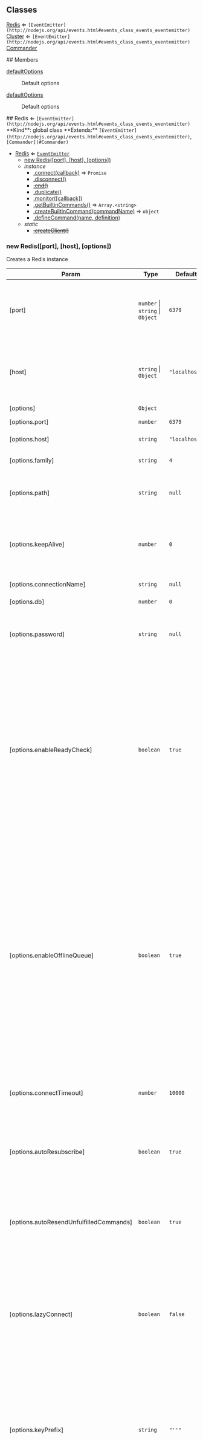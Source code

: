 ## Classes
<dl>
<dt><a href="#Redis">Redis</a> ⇐ <code>[EventEmitter](http://nodejs.org/api/events.html#events_class_events_eventemitter)</code></dt>
<dd></dd>
<dt><a href="#Cluster">Cluster</a> ⇐ <code>[EventEmitter](http://nodejs.org/api/events.html#events_class_events_eventemitter)</code></dt>
<dd></dd>
<dt><a href="#Commander">Commander</a></dt>
<dd></dd>
</dl>
## Members
<dl>
<dt><a href="#defaultOptions">defaultOptions</a></dt>
<dd><p>Default options</p>
</dd>
<dt><a href="#defaultOptions">defaultOptions</a></dt>
<dd><p>Default options</p>
</dd>
</dl>
<a name="Redis"></a>
## Redis ⇐ <code>[EventEmitter](http://nodejs.org/api/events.html#events_class_events_eventemitter)</code>
**Kind**: global class  
**Extends:** <code>[EventEmitter](http://nodejs.org/api/events.html#events_class_events_eventemitter)</code>, <code>[Commander](#Commander)</code>  

* [Redis](#Redis) ⇐ <code>[EventEmitter](http://nodejs.org/api/events.html#events_class_events_eventemitter)</code>
  * [new Redis([port], [host], [options])](#new_Redis_new)
  * _instance_
    * [.connect(callback)](#Redis+connect) ⇒ <code>Promise</code>
    * [.disconnect()](#Redis+disconnect)
    * ~~[.end()](#Redis+end)~~
    * [.duplicate()](#Redis+duplicate)
    * [.monitor([callback])](#Redis+monitor)
    * [.getBuiltinCommands()](#Commander+getBuiltinCommands) ⇒ <code>Array.&lt;string&gt;</code>
    * [.createBuiltinCommand(commandName)](#Commander+createBuiltinCommand) ⇒ <code>object</code>
    * [.defineCommand(name, definition)](#Commander+defineCommand)
  * _static_
    * ~~[.createClient()](#Redis.createClient)~~

<a name="new_Redis_new"></a>
### new Redis([port], [host], [options])
Creates a Redis instance


| Param | Type | Default | Description |
| --- | --- | --- | --- |
| [port] | <code>number</code> &#124; <code>string</code> &#124; <code>Object</code> | <code>6379</code> | Port of the Redis server, or a URL string(see the examples below), or the `options` object(see the third argument). |
| [host] | <code>string</code> &#124; <code>Object</code> | <code>&quot;localhost&quot;</code> | Host of the Redis server, when the first argument is a URL string, this argument is an object represents the options. |
| [options] | <code>Object</code> |  | Other options. |
| [options.port] | <code>number</code> | <code>6379</code> | Port of the Redis server. |
| [options.host] | <code>string</code> | <code>&quot;localhost&quot;</code> | Host of the Redis server. |
| [options.family] | <code>string</code> | <code>4</code> | Version of IP stack. Defaults to 4. |
| [options.path] | <code>string</code> | <code>null</code> | Local domain socket path. If set the `port`, `host` and `family` will be ignored. |
| [options.keepAlive] | <code>number</code> | <code>0</code> | TCP KeepAlive on the socket with a X ms delay before start. Set to a non-number value to disable keepAlive. |
| [options.connectionName] | <code>string</code> | <code>null</code> | Connection name. |
| [options.db] | <code>number</code> | <code>0</code> | Database index to use. |
| [options.password] | <code>string</code> | <code>null</code> | If set, client will send AUTH command with the value of this option when connected. |
| [options.enableReadyCheck] | <code>boolean</code> | <code>true</code> | When a connection is established to the Redis server, the server might still be loading the database from disk. While loading, the server not respond to any commands. To work around this, when this option is `true`, ioredis will check the status of the Redis server, and when the Redis server is able to process commands, a `ready` event will be emitted. |
| [options.enableOfflineQueue] | <code>boolean</code> | <code>true</code> | By default, if there is no active connection to the Redis server, commands are added to a queue and are executed once the connection is "ready" (when `enableReadyCheck` is `true`, "ready" means the Redis server has loaded the database from disk, otherwise means the connection to the Redis server has been established). If this option is false, when execute the command when the connection isn't ready, an error will be returned. |
| [options.connectTimeout] | <code>number</code> | <code>10000</code> | The milliseconds before a timeout occurs during the initial connection to the Redis server. |
| [options.autoResubscribe] | <code>boolean</code> | <code>true</code> | After reconnected, if the previous connection was in the subscriber mode, client will auto re-subscribe these channels. |
| [options.autoResendUnfulfilledCommands] | <code>boolean</code> | <code>true</code> | If true, client will resend unfulfilled commands(e.g. block commands) in the previous connection when reconnected. |
| [options.lazyConnect] | <code>boolean</code> | <code>false</code> | By default, When a new `Redis` instance is created, it will connect to Redis server automatically. If you want to keep disconnected util a command is called, you can pass the `lazyConnect` option to the constructor: |
| [options.keyPrefix] | <code>string</code> | <code>&quot;&#x27;&#x27;&quot;</code> | The prefix to prepend to all keys in a command. ```javascript var redis = new Redis({ lazyConnect: true }); // No attempting to connect to the Redis server here. // Now let's connect to the Redis server redis.get('foo', function () { }); ``` |
| [options.retryStrategy] | <code>function</code> |  | See "Quick Start" section |
| [options.reconnectOnError] | <code>function</code> |  | See "Quick Start" section |
| [options.readOnly] | <code>boolean</code> | <code>false</code> | Enable READONLY mode for the connection. Only available for cluster mode. |

**Example**  
```js
var Redis = require('ioredis');

var redis = new Redis();
// or: var redis = Redis();

var redisOnPort6380 = new Redis(6380);
var anotherRedis = new Redis(6380, '192.168.100.1');
var unixSocketRedis = new Redis({ path: '/tmp/echo.sock' });
var unixSocketRedis2 = new Redis('/tmp/echo.sock');
var urlRedis = new Redis('redis://user:password@redis-service.com:6379/');
var urlRedis2 = new Redis('//localhost:6379');
var authedRedis = new Redis(6380, '192.168.100.1', { password: 'password' });
```
<a name="Redis+connect"></a>
### redis.connect(callback) ⇒ <code>Promise</code>
Create a connection to Redis.
This method will be invoked automatically when creating a new Redis instance.

**Kind**: instance method of <code>[Redis](#Redis)</code>  
**Access:** public  

| Param | Type |
| --- | --- |
| callback | <code>function</code> | 

<a name="Redis+disconnect"></a>
### redis.disconnect()
Disconnect from Redis.

This method closes the connection immediately,
and may lose some pending replies that haven't written to client.
If you want to wait for the pending replies, use Redis#quit instead.

**Kind**: instance method of <code>[Redis](#Redis)</code>  
**Access:** public  
<a name="Redis+end"></a>
### ~~redis.end()~~
***Deprecated***

Disconnect from Redis.

**Kind**: instance method of <code>[Redis](#Redis)</code>  
<a name="Redis+duplicate"></a>
### redis.duplicate()
Create a new instance with the same options as the current one.

**Kind**: instance method of <code>[Redis](#Redis)</code>  
**Access:** public  
**Example**  
```js
var redis = new Redis(6380);
var anotherRedis = redis.duplicate();
```
<a name="Redis+monitor"></a>
### redis.monitor([callback])
Listen for all requests received by the server in real time.

This command will create a new connection to Redis and send a
MONITOR command via the new connection in order to avoid disturbing
the current connection.

**Kind**: instance method of <code>[Redis](#Redis)</code>  
**Access:** public  

| Param | Type | Description |
| --- | --- | --- |
| [callback] | <code>function</code> | The callback function. If omit, a promise will be returned. |

**Example**  
```js
var redis = new Redis();
redis.monitor(function (err, monitor) {
  // Entering monitoring mode.
  monitor.on('monitor', function (time, args) {
    console.log(time + ": " + util.inspect(args));
  });
});

// supports promise as well as other commands
redis.monitor().then(function (monitor) {
  monitor.on('monitor', function (time, args) {
    console.log(time + ": " + util.inspect(args));
  });
});
```
<a name="Commander+getBuiltinCommands"></a>
### redis.getBuiltinCommands() ⇒ <code>Array.&lt;string&gt;</code>
Return supported builtin commands

**Kind**: instance method of <code>[Redis](#Redis)</code>  
**Returns**: <code>Array.&lt;string&gt;</code> - command list  
**Access:** public  
<a name="Commander+createBuiltinCommand"></a>
### redis.createBuiltinCommand(commandName) ⇒ <code>object</code>
Create a builtin command

**Kind**: instance method of <code>[Redis](#Redis)</code>  
**Returns**: <code>object</code> - functions  
**Access:** public  

| Param | Type | Description |
| --- | --- | --- |
| commandName | <code>string</code> | command name |

<a name="Commander+defineCommand"></a>
### redis.defineCommand(name, definition)
Define a custom command using lua script

**Kind**: instance method of <code>[Redis](#Redis)</code>  

| Param | Type | Default | Description |
| --- | --- | --- | --- |
| name | <code>string</code> |  | the command name |
| definition | <code>object</code> |  |  |
| definition.lua | <code>string</code> |  | the lua code |
| [definition.numberOfKeys] | <code>number</code> | <code></code> | the number of keys. If omit, you have to pass the number of keys as the first argument every time you invoke the command |

<a name="Redis.createClient"></a>
### ~~Redis.createClient()~~
***Deprecated***

Create a Redis instance

**Kind**: static method of <code>[Redis](#Redis)</code>  
<a name="Cluster"></a>
## Cluster ⇐ <code>[EventEmitter](http://nodejs.org/api/events.html#events_class_events_eventemitter)</code>
**Kind**: global class  
**Extends:** <code>[EventEmitter](http://nodejs.org/api/events.html#events_class_events_eventemitter)</code>, <code>[Commander](#Commander)</code>  

* [Cluster](#Cluster) ⇐ <code>[EventEmitter](http://nodejs.org/api/events.html#events_class_events_eventemitter)</code>
  * [new Cluster(startupNodes, options)](#new_Cluster_new)
  * [.connect()](#Cluster+connect) ⇒ <code>Promise</code>
  * [.disconnect()](#Cluster+disconnect)
  * [.nodes([role])](#Cluster+nodes) ⇒ <code>[Array.&lt;Redis&gt;](#Redis)</code>
  * [.getBuiltinCommands()](#Commander+getBuiltinCommands) ⇒ <code>Array.&lt;string&gt;</code>
  * [.createBuiltinCommand(commandName)](#Commander+createBuiltinCommand) ⇒ <code>object</code>
  * [.defineCommand(name, definition)](#Commander+defineCommand)
  * *[.sendCommand()](#Commander+sendCommand)*

<a name="new_Cluster_new"></a>
### new Cluster(startupNodes, options)
Creates a Redis Cluster instance


| Param | Type | Default | Description |
| --- | --- | --- | --- |
| startupNodes | <code>Array.&lt;Object&gt;</code> |  | An array of nodes in the cluster, [{ port: number, host: string }] |
| options | <code>Object</code> |  |  |
| [options.enableOfflineQueue] | <code>boolean</code> | <code>true</code> | See Redis class |
| [options.lazyConnect] | <code>boolean</code> | <code>false</code> | See Redis class |
| [options.scaleReads] | <code>string</code> | <code>&quot;\&quot;masters\&quot;&quot;</code> | Scale reads to the node with the specified role. Available values are "masters", "slaves" and "all". |
| [options.maxRedirections] | <code>number</code> | <code>16</code> | When a MOVED or ASK error is received, client will redirect the command to another node. This option limits the max redirections allowed to send a command. |
| [options.clusterRetryStrategy] | <code>function</code> |  | See "Quick Start" section |
| [options.retryDelayOnFailover] | <code>number</code> | <code>2000</code> | When an error is received when sending a command(e.g. "Connection is closed." when the target Redis node is down), |
| [options.retryDelayOnClusterDown] | <code>number</code> | <code>1000</code> | When a CLUSTERDOWN error is received, client will retry if `retryDelayOnClusterDown` is valid delay time. |

<a name="Cluster+connect"></a>
### cluster.connect() ⇒ <code>Promise</code>
Connect to a cluster

**Kind**: instance method of <code>[Cluster](#Cluster)</code>  
**Access:** public  
<a name="Cluster+disconnect"></a>
### cluster.disconnect()
Disconnect from every node in the cluster.

**Kind**: instance method of <code>[Cluster](#Cluster)</code>  
**Access:** public  
<a name="Cluster+nodes"></a>
### cluster.nodes([role]) ⇒ <code>[Array.&lt;Redis&gt;](#Redis)</code>
Get nodes with the specified role

**Kind**: instance method of <code>[Cluster](#Cluster)</code>  
**Returns**: <code>[Array.&lt;Redis&gt;](#Redis)</code> - array of nodes  
**Access:** public  

| Param | Type | Default | Description |
| --- | --- | --- | --- |
| [role] | <code>string</code> | <code>&quot;\&quot;all\&quot;&quot;</code> | role, "masters", "slaves" or "all" |

<a name="Commander+getBuiltinCommands"></a>
### cluster.getBuiltinCommands() ⇒ <code>Array.&lt;string&gt;</code>
Return supported builtin commands

**Kind**: instance method of <code>[Cluster](#Cluster)</code>  
**Returns**: <code>Array.&lt;string&gt;</code> - command list  
**Access:** public  
<a name="Commander+createBuiltinCommand"></a>
### cluster.createBuiltinCommand(commandName) ⇒ <code>object</code>
Create a builtin command

**Kind**: instance method of <code>[Cluster](#Cluster)</code>  
**Returns**: <code>object</code> - functions  
**Access:** public  

| Param | Type | Description |
| --- | --- | --- |
| commandName | <code>string</code> | command name |

<a name="Commander+defineCommand"></a>
### cluster.defineCommand(name, definition)
Define a custom command using lua script

**Kind**: instance method of <code>[Cluster](#Cluster)</code>  

| Param | Type | Default | Description |
| --- | --- | --- | --- |
| name | <code>string</code> |  | the command name |
| definition | <code>object</code> |  |  |
| definition.lua | <code>string</code> |  | the lua code |
| [definition.numberOfKeys] | <code>number</code> | <code></code> | the number of keys. If omit, you have to pass the number of keys as the first argument every time you invoke the command |

<a name="Commander+sendCommand"></a>
### *cluster.sendCommand()*
Send a command

**Kind**: instance abstract method of <code>[Cluster](#Cluster)</code>  
**Overrides:** <code>[sendCommand](#Commander+sendCommand)</code>  
**Access:** public  
<a name="Commander"></a>
## Commander
**Kind**: global class  

* [Commander](#Commander)
  * [new Commander()](#new_Commander_new)
  * [.getBuiltinCommands()](#Commander+getBuiltinCommands) ⇒ <code>Array.&lt;string&gt;</code>
  * [.createBuiltinCommand(commandName)](#Commander+createBuiltinCommand) ⇒ <code>object</code>
  * [.defineCommand(name, definition)](#Commander+defineCommand)
  * *[.sendCommand()](#Commander+sendCommand)*

<a name="new_Commander_new"></a>
### new Commander()
Commander

This is the base class of Redis, Redis.Cluster and Pipeline


| Param | Type | Default | Description |
| --- | --- | --- | --- |
| [options.showFriendlyErrorStack] | <code>boolean</code> | <code>false</code> | Whether to show a friendly error stack. Will decrease the performance significantly. |

<a name="Commander+getBuiltinCommands"></a>
### commander.getBuiltinCommands() ⇒ <code>Array.&lt;string&gt;</code>
Return supported builtin commands

**Kind**: instance method of <code>[Commander](#Commander)</code>  
**Returns**: <code>Array.&lt;string&gt;</code> - command list  
**Access:** public  
<a name="Commander+createBuiltinCommand"></a>
### commander.createBuiltinCommand(commandName) ⇒ <code>object</code>
Create a builtin command

**Kind**: instance method of <code>[Commander](#Commander)</code>  
**Returns**: <code>object</code> - functions  
**Access:** public  

| Param | Type | Description |
| --- | --- | --- |
| commandName | <code>string</code> | command name |

<a name="Commander+defineCommand"></a>
### commander.defineCommand(name, definition)
Define a custom command using lua script

**Kind**: instance method of <code>[Commander](#Commander)</code>  

| Param | Type | Default | Description |
| --- | --- | --- | --- |
| name | <code>string</code> |  | the command name |
| definition | <code>object</code> |  |  |
| definition.lua | <code>string</code> |  | the lua code |
| [definition.numberOfKeys] | <code>number</code> | <code></code> | the number of keys. If omit, you have to pass the number of keys as the first argument every time you invoke the command |

<a name="Commander+sendCommand"></a>
### *commander.sendCommand()*
Send a command

**Kind**: instance abstract method of <code>[Commander](#Commander)</code>  
**Access:** public  
<a name="defaultOptions"></a>
## defaultOptions
Default options

**Kind**: global variable  
**Access:** protected  
<a name="defaultOptions"></a>
## defaultOptions
Default options

**Kind**: global variable  
**Access:** protected  
